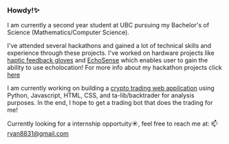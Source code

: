 ### Howdy!✨
<!--
**rpeng35/rpeng35** is a ✨ _special_ ✨ repository because its `README.md` (this file) appears on your GitHub profile.

Here are some ideas to get you started:

- 🔭 I’m currently working on ...
- 🌱 I’m currently learning ...
- 👯 I’m looking to collaborate on ...
- 🤔 I’m looking for help with ...
- 💬 Ask me about ...
- 📫 How to reach me: ...
- 😄 Pronouns: ...
- ⚡ Fun fact: ...
-->


I am currently a second year student at UBC pursuing my Bachelor's of Science (Mathematics/Computer Science).

I've attended several hackathons and gained a lot of technical skills and experience through these projects. I've worked on hardware projects like [haptic feedback gloves](https://github.com/jdesai840/SensiGlove) and [EchoSense](https://devpost.com/software/echosense) which enables user to gain the ability to use echolocation! 
For more info about my hackathon projects click [here](https://devpost.com/rpeng35)

I am currently working on building a [crypto trading web appilcation](https://github.com/rpeng35/CryptoVisual) using Python, Javascript, HTML, CSS, and ta-lib/backtrader for analysis purposes. In the end, I hope to get a trading bot that does the trading for me! 

Currently looking for a internship opportuity☀️, feel free to reach me at:
📫 ryan8831@gmail.com
